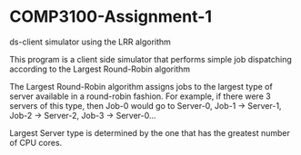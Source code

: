 # COMP3100-Assignment-1
ds-client simulator using the LRR algorithm

This program is a client side simulator that 
performs simple job dispatching according to
the Largest Round-Robin algorithm

The Largest Round-Robin algorithm assigns jobs
to the largest type of server available in a 
round-robin fashion. For example, if there were
3 servers of this type, then 
Job-0 would go to Server-0, 
Job-1 -> Server-1, 
Job-2 -> Server-2,
Job-3 -> Server-0...

Largest Server type is determined by the one that
has the greatest number of CPU cores.